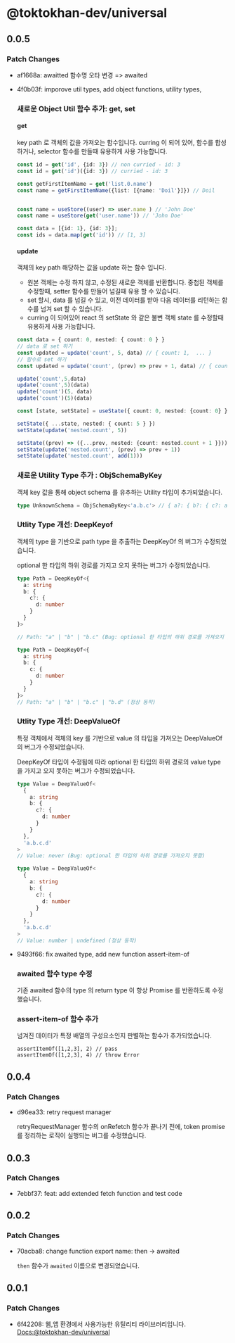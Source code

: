 # @toktokhan-dev/universal

## 0.0.5

### Patch Changes

- af1668a: awaitted 함수명 오타 변경 => awaited
- 4f0b03f: imporove util types, add object functions, utility types,

  ### 새로운 Object Util 함수 추가: get, set

  #### get

  key path 로 객체의 값을 가져오는 함수입니다.
  curring 이 되어 있어, 함수를 합성하거나, selector 함수를 만들때 유용하게 사용 가능합니다.

  ```ts
  const id = get('id', {id: 3}) // non curried - id: 3
  const id = get('id')({id: 3}) // curried - id: 3

  const getFirstItemName = get('list.0.name')
  const name = getFirstItemName({list: [{name: 'Doil'}]}) // Doil


  const name = useStore((user) => user.name ) // 'John Doe'
  const name = useStore(get('user.name')) // 'John Doe'

  const data = [{id: 1}, {id: 3}];
  const ids = data.map(get('id')) // [1, 3]
  ```

  #### update

  객체의 key path 해당하는 값을 update 하는 함수 입니다.

  - 원본 객체는 수정 하지 않고, 수정된 새로운 객체를 반환합니다. 중첩된 객체를 수정할때, setter 함수를 만들어 넘길때 유용 할 수 있습니다.
  - set 할시, data 를 넘길 수 있고, 이전 데이터를 받아 다음 데이터를 리턴하는 함수를 넘겨 set 할 수 있습니다.
  - curring 이 되어있어 react 의 setState 와 같은 불변 객체 state 를 수정할때 유용하게 사용 가능합니다.

  ```ts
  const data = { count: 0, nested: { count: 0 } }
  // data 로 set 하기
  const updated = update('count', 5, data) // { count: 1,  ... }
  // 함수로 set 하기
  const updated = update('count', (prev) => prev + 1, data) // { count: 1,  ... }

  update('count',5,data)
  update('count',5)(data)
  update('count')(5, data)
  update('count')(5)(data)

  const [state, setState] = useState({ count: 0, nested: {count: 0} })

  setState({ ...state, nested: { count: 5 } })
  setState(update('nested.count', 5))

  setState((prev) => ({...prev, nested: {count: nested.count + 1 }}))
  setState(update('nested.count', (prev) => prev + 1))
  setState(update('nested.count', add(1)))
  ```

  ### 새로운 Utility Type 추가 : ObjSchemaByKey

  객체 key 값을 통해 object schema 를 유추하는 Utility 타입이 추가되었습니다.

  ```ts
  type UnknownSchema = ObjSchemaByKey<'a.b.c'> // { a?: { b?: { c?: any } } }
  ```

  ### Utlity Type 개선: DeepKeyof

  객체의 type 을 기반으로 path type 을 추출하는 DeepKeyOf 의 버그가 수정되었습니다.

  optional 한 타입의 하위 경로를 가지고 오지 못하는 버그가 수정되었습니다.

  ```ts
  type Path = DeepKeyOf<{
    a: string
    b: {
      c?: {
        d: number
      }
    }
  }>

  // Path: "a" | "b" | "b.c" (Bug: optional 한 타입의 하위 경로를 가져오지 못함)

  type Path = DeepKeyOf<{
    a: string
    b: {
      c: {
        d: number
      }
    }
  }>
  // Path: "a" | "b" | "b.c" | "b.d" (정상 동작)
  ```

  ### Utlity Type 개선: DeepValueOf

  특정 객체에서 객체의 key 를 기반으로 value 의 타입을 가져오는 DeepValueOf 의 버그가 수정되었습니다.

  DeepKeyOf 타입이 수정됨에 따라 optional 한 타입의 하위 경로의 value type 을 가지고 오지 못하는 버그가 수정되었습니다.

  ```ts
  type Value = DeepValueOf<
    {
      a: string
      b: {
        c?: {
          d: number
        }
      }
    },
    'a.b.c.d'
  >
  // Value: never (Bug: optional 한 타입의 하위 경로를 가져오지 못함)

  type Value = DeepValueOf<
    {
      a: string
      b: {
        c?: {
          d: number
        }
      }
    },
    'a.b.c.d'
  >
  // Value: number | undefined (정상 동작)
  ```

- 9493f66: fix awaited type, add new function assert-item-of

  ### awaited 함수 type 수정

  기존 awaited 함수의 type 의 return type 이 항상 Promise 를 반환하도록 수정했습니다.

  ### assert-item-of 함수 추가

  넘겨진 데이터가 특정 배열의 구성요소인지 판별하는 함수가 추가되었습니다.

  ```
  assertItemOf([1,2,3], 2) // pass
  assertItemOf([1,2,3], 4) // throw Error
  ```

## 0.0.4

### Patch Changes

- d96ea33: retry request manager

  retryRequestManager 함수의 onRefetch 함수가 끝나기 전에, token promise 를 정리하는 로직이 실행되는 버그를 수정했습니다.

## 0.0.3

### Patch Changes

- 7ebbf37: feat: add extended fetch function and test code

## 0.0.2

### Patch Changes

- 70acba8: change function export name: then -> awaited

  `then` 함수가 `awaited` 이름으로 변경되었습니다.

## 0.0.1

### Patch Changes

- 6f42208: 웹,앱 환경에서 사용가능한 유틸리티 라이브러리입니다.
  [Docs:@toktokhan-dev/universal](https://toktokhan-dev-docs.vercel.app/docs/universal)
